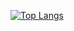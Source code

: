 [![Top Langs](https://github-readme-stats.vercel.app/api/top-langs/?username=stsi4&layout=compact&theme=jolly)](https://github.com/anuraghazra/github-readme-stats)


<!---
stsi4/stsi4 is a ✨ special ✨ repository because its `README.md` (this file) appears on your GitHub profile.
You can click the Preview link to take a look at your changes.
--->
